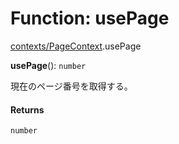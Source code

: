 # Function: usePage

[contexts/PageContext](../modules/contexts_PageContext.md).usePage

**usePage**(): `number`

現在のページ番号を取得する。

#### Returns

`number`
